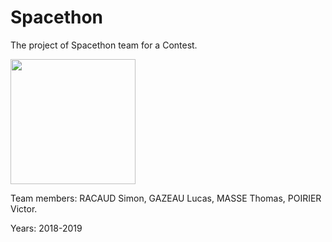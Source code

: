 # Spacethon

The project of Spacethon team for a Contest.

<img src="https://www.esa.int/var/esa/storage/images/esa_multimedia/images/2016/10/astro_pi_logo/16166208-1-eng-GB/Astro_Pi_logo.jpg" width="200px" />

Team members: RACAUD Simon, GAZEAU Lucas, MASSE Thomas, POIRIER Victor.

Years: 2018-2019
